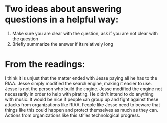 # Two ideas about answering questions in a helpful way:
1. Make sure you are clear with the question, ask if you are not clear with the question
2. Briefly summarize the answer if its relatively long

# From the readings:
I think it is unjust that the matter ended with Jesse paying all he has to the RIAA. Jesse simply modified the search engine, making it easier to use. Jesse is not the person who build the engine. Jesse modified the engine not necessarily in order to help with pirating. He didn't intend to do anything with music. It would be nice if people can group up and fight against these attacks from organizations like RIAA. People like Jesse need to beware that things like this could happen and protect themselves as much as they can. Actions from organizations like this stifles technological progress.